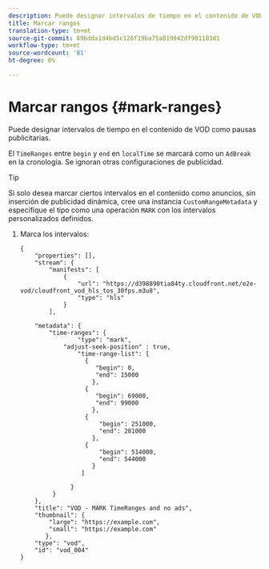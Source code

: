 ```yaml
---
description: Puede designar intervalos de tiempo en el contenido de VOD como pausas publicitarias.
title: Marcar rangos
translation-type: tm+mt
source-git-commit: 89bdda1d4bd5c126f19ba75a819942df901183d1
workflow-type: tm+mt
source-wordcount: '81'
ht-degree: 0%

---
```



# Marcar rangos {#mark-ranges}

Puede designar intervalos de tiempo en el contenido de VOD como pausas publicitarias.

El `TimeRanges` entre `begin` y `end` en `localTime` se marcará como un `AdBreak` en la cronología. Se ignoran otras configuraciones de publicidad.

>[!TIP]
>
>Si solo desea marcar ciertos intervalos en el contenido como anuncios, sin inserción de publicidad dinámica, cree una instancia `CustomRangeMetadata` y especifique el tipo como una operación `MARK` con los intervalos personalizados definidos.

1. Marca los intervalos:

   ```
   {   
       "properties": [],
       "stream": {
           "manifests": [
               {
                   "url": "https://d398890tia84ty.cloudfront.net/e2e-vod/cloudfront_vod_hls_tos_30fps.m3u8",
                   "type": "hls"
               }
           ],
   
       "metadata": {
           "time-ranges": {
                   "type": "mark",
               "adjust-seek-position" : true,   
                   "time-range-list": [
                     {
                        "begin": 0,
                        "end": 15000
                       },
                     {
                        "begin": 69000,
                        "end": 99000
                       },
                     {
                         "begin": 251000,
                         "end": 281000
                       },
                     {
                         "begin": 514000,
                         "end": 544000
                       }
                    ]
   
                 }
            }           
       },   
       "title": "VOD - MARK TimeRanges and no ads",
       "thumbnail": {
           "large": "https://example.com",
           "small": "https://example.com"
          },
       "type": "vod",
       "id": "vod_004"
   }
   ```

